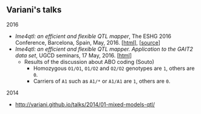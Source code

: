 ## Variani's talks

2016 

* _lme4qtl: an efficient and flexible QTL mapper_, The ESHG 2016 Conference, Barcelona, Spain, May, 2016. [[html](http://variani.github.io/talks/2016/01-lme4qtl-eshg16/)], [[source](https://github.com/variani/talks/tree/gh-pages/2016/01-lme4qtl-eshg16)]
* _lme4qtl: an efficient and flexible QTL mapper. Application to the GAIT2 data set_, UGCD seminars, 17 May, 2016. [[html](http://variani.github.io/talks/2016/01-lme4qtl-eshg16/index-ugcd.html)]
    * Results of the discussion about ABO coding (Souto)
        * Homozygous `O1/O1`, `O1/O2` and `O2/O2` genotypes are `1`, others are `0`.
        * Carriers of `A1` such as `A1/*` or `A1/A1` are `1`, others are `0`.

2014

* http://variani.github.io/talks/2014/01-mixed-models-qtl/
